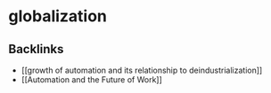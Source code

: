 # globalization



## Backlinks

-   [[growth of automation and its relationship to deindustrialization]]
-   [[Automation and the Future of Work]]
